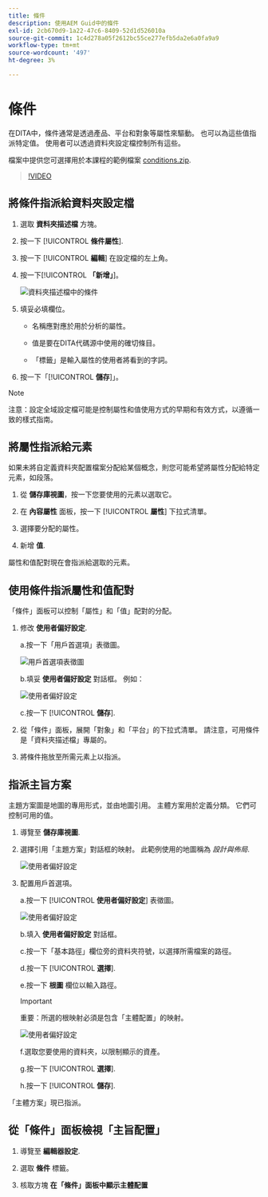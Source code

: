 ```yaml
---
title: 條件
description: 使用AEM Guid中的條件
exl-id: 2cb670d9-1a22-47c6-8409-52d1d526010a
source-git-commit: 1c4d278a05f2612bc55ce277efb5da2e6a0fa9a9
workflow-type: tm+mt
source-wordcount: '497'
ht-degree: 3%

---
```


# 條件

在DITA中，條件通常是透過產品、平台和對象等屬性來驅動。 也可以為這些值指派特定值。 使用者可以透過資料夾設定檔控制所有這些。

檔案中提供您可選擇用於本課程的範例檔案 [conditions.zip](assets/conditions.zip).

>[!VIDEO](https://video.tv.adobe.com/v/342755?quality=12&learn=on)

## 將條件指派給資料夾設定檔

1. 選取 **資料夾描述檔** 方塊。

2. 按一下 [!UICONTROL **條件屬性**].

3. 按一下 [!UICONTROL **編輯**] 在設定檔的左上角。

4. 按一下&#x200B;[!UICONTROL **「新增」**]。

   ![資料夾描述檔中的條件](images/lesson-13/add-name.png)

5. 填妥必填欄位。

   - 名稱應對應於用於分析的屬性。

   - 值是要在DITA代碼源中使用的確切條目。

   - 「標籤」是輸入屬性的使用者將看到的字詞。

6. 按一下「[!UICONTROL **儲存**]」。

>[!NOTE]
>
>注意：設定全域設定檔可能是控制屬性和值使用方式的早期和有效方式，以遵循一致的樣式指南。

## 將屬性指派給元素

如果未將自定義資料夾配置檔案分配給某個概念，則您可能希望將屬性分配給特定元素，如段落。

1. 從 **儲存庫視圖**，按一下您要使用的元素以選取它。

2. 在 **內容屬性** 面板，按一下 [!UICONTROL **屬性**] 下拉式清單。

3. 選擇要分配的屬性。

4. 新增 **值**.

屬性和值配對現在會指派給選取的元素。

## 使用條件指派屬性和值配對

「條件」面板可以控制「屬性」和「值」配對的分配。

1. 修改 **使用者偏好設定**.

   a.按一下「用戶首選項」表徵圖。

   ![用戶首選項表徵圖](images/lesson-13/user-prefs-icon.png)

   b.填妥 **使用者偏好設定** 對話框。 例如：

   ![使用者偏好設定](images/lesson-13/user-preferences.png)

   c.按一下 [!UICONTROL **儲存**].

2. 從「條件」面板，展開「對象」和「平台」的下拉式清單。 請注意，可用條件是「資料夾描述檔」專屬的。

3. 將條件拖放至所需元素上以指派。

## 指派主旨方案

主題方案圖是地圖的專用形式，並由地圖引用。 主體方案用於定義分類。 它們可控制可用的值。

1. 導覽至 **儲存庫視圖**.

2. 選擇引用「主題方案」對話框的映射。 此範例使用的地圖稱為 _設計與佈局_.

   ![使用者偏好設定](images/lesson-13/subject-scheme-map.png)

3. 配置用戶首選項。

   a.按一下 [!UICONTROL **使用者偏好設定**] 表徵圖。

   ![使用者偏好設定](images/lesson-13/user-prefs-icon-2.png)

   b.填入 **使用者偏好設定** 對話框。

   c.按一下「基本路徑」欄位旁的資料夾符號，以選擇所需檔案的路徑。

   d.按一下 [!UICONTROL **選擇**].

   e.按一下 **根圖** 欄位以輸入路徑。

   >[!IMPORTANT]
   >
   >重要：所選的根映射必須是包含「主體配置」的映射。

   ![使用者偏好設定](images/lesson-13/user-preferences-2.png)

   f.選取您要使用的資料夾，以限制顯示的資產。

   g.按一下 [!UICONTROL **選擇**].

   h.按一下 [!UICONTROL **儲存**].

「主體方案」現已指派。

## 從「條件」面板檢視「主旨配置」

1. 導覽至 **編輯器設定**.

2. 選取 **條件** 標籤。

3. 核取方塊 **在「條件」面板中顯示主體配置**
